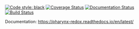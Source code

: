 [![Code style: black](https://img.shields.io/badge/code%20style-black-000000.svg)](https://github.com/psf/black) 
[![Coverage Status](https://coveralls.io/repos/github/half-adder/wormAnalysis/badge.svg?branch=master)](https://coveralls.io/github/half-adder/wormAnalysis?branch=master) 
[![Documentation Status](https://readthedocs.org/projects/pharynx-redox/badge/?version=latest)](https://pharynx-redox.readthedocs.io/en/latest/?badge=latest)
[![Build Status](https://travis-ci.com/ApfeldLab/pharynx_redox.svg?branch=master)](https://travis-ci.com/ApfeldLab/pharynx_redox)

Documentation: https://pharynx-redox.readthedocs.io/en/latest/
